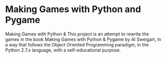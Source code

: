 # Making Games with Python and Pygame
Making Games with Python &amp; This project is an attempt to rewrite the games in the book Making Games with Python & Pygame by Al Sweigart, in a way that follows the Object Oriented Programming paradigm, in the Python 2.7.x language, with a self-educational purpose.
